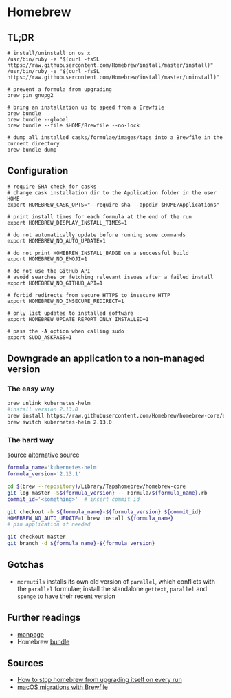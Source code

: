 # Homebrew

## TL;DR

```shell
# install/uninstall on os x
/usr/bin/ruby -e "$(curl -fsSL https://raw.githubusercontent.com/Homebrew/install/master/install)"
/usr/bin/ruby -e "$(curl -fsSL https://raw.githubusercontent.com/Homebrew/install/master/uninstall)"

# prevent a formula from upgrading
brew pin gnupg2

# bring an installation up to speed from a Brewfile
brew bundle
brew bundle --global
brew bundle --file $HOME/Brewfile --no-lock

# dump all installed casks/formulae/images/taps into a Brewfile in the current directory
brew bundle dump
```

## Configuration

```shell
# require SHA check for casks
# change cask installation dir to the Application folder in the user HOME
export HOMEBREW_CASK_OPTS="--require-sha --appdir $HOME/Applications"

# print install times for each formula at the end of the run
export HOMEBREW_DISPLAY_INSTALL_TIMES=1

# do not automatically update before running some commands
export HOMEBREW_NO_AUTO_UPDATE=1

# do not print HOMEBREW_INSTALL_BADGE on a successful build
export HOMEBREW_NO_EMOJI=1

# do not use the GitHub API
# avoid searches or fetching relevant issues after a failed install
export HOMEBREW_NO_GITHUB_API=1

# forbid redirects from secure HTTPS to insecure HTTP
export HOMEBREW_NO_INSECURE_REDIRECT=1

# only list updates to installed software
export HOMEBREW_UPDATE_REPORT_ONLY_INSTALLED=1

# pass the -A option when calling sudo
export SUDO_ASKPASS=1
```

## Downgrade an application to a non-managed version

### The easy way

```sh
brew unlink kubernetes-helm
#install version 2.13.0
brew install https://raw.githubusercontent.com/Homebrew/homebrew-core/ed9dcb2cb455a816f744c3ad4ab5c18a0d335763/Formula/kubernetes-helm.rb
brew switch kubernetes-helm 2.13.0
```

### The hard way

[source](https://stackoverflow.com/questions/3987683/homebrew-install-specific-version-of-formula)
[alternative source](https://www.fernandomc.com/posts/brew-install-legacy-hugo-site-generator/)

```sh
formula_name='kubernetes-helm'
formula_version='2.13.1'

cd $(brew --repository)/Library/Tapshomebrew/homebrew-core
git log master -S${formula_version} -- Formula/${formula_name}.rb
commit_id='<something>'  # insert commit id

git checkout -b ${formula_name}-${formula_version} ${commit_id}
HOMEBREW_NO_AUTO_UPDATE=1 brew install ${formula_name}
# pin application if needed

git checkout master
git branch -d ${formula_name}-${formula_version}
```

## Gotchas

- `moreutils` installs its own old version of `parallel`, which conflicts with the `parallel` formulae; install the standalone `gettext`, `parallel` and `sponge` to have their recent version

## Further readings

- [manpage]
- Homebrew [bundle]

[bundle]: https://github.com/Homebrew/homebrew-bundle
[manpage]: https://docs.brew.sh/Manpage

## Sources

- [How to stop homebrew from upgrading itself on every run]
- [macOS migrations with Brewfile]

[how to stop homebrew from upgrading itself on every run]: https://superuser.com/questions/1209053/how-do-i-tell-homebrew-to-stop-running-brew-update-every-time-i-want-to-install/1209068#1209068
[macos migrations with brewfile]: https://openfolder.sh/macos-migrations-with-brewfile
